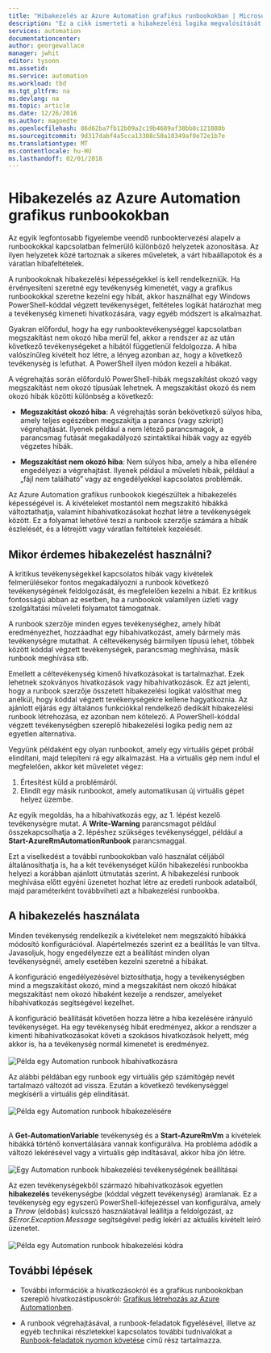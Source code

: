 ```yaml
---
title: "Hibakezelés az Azure Automation grafikus runbookokban | Microsoft Docs"
description: "Ez a cikk ismerteti a hibakezelési logika megvalósítását az Azure Automation grafikus runbookokban."
services: automation
documentationcenter: 
author: georgewallace
manager: jwhit
editor: tysonn
ms.assetid: 
ms.service: automation
ms.workload: tbd
ms.tgt_pltfrm: na
ms.devlang: na
ms.topic: article
ms.date: 12/26/2016
ms.author: magoedte
ms.openlocfilehash: 86d62ba7fb12b09a2c19b4689af38bb8c121880b
ms.sourcegitcommit: 9d317dabf4a5cca13308c50a10349af0e72e1b7e
ms.translationtype: MT
ms.contentlocale: hu-HU
ms.lasthandoff: 02/01/2018
---
```

# <a name="error-handling-in-azure-automation-graphical-runbooks"></a>Hibakezelés az Azure Automation grafikus runbookokban

Az egyik legfontosabb figyelembe veendő runbooktervezési alapelv a runbookokkal kapcsolatban felmerülő különböző helyzetek azonosítása. Az ilyen helyzetek közé tartoznak a sikeres műveletek, a várt hibaállapotok és a váratlan hibafeltételek.

A runbookoknak hibakezelési képességekkel is kell rendelkezniük. Ha érvényesíteni szeretné egy tevékenység kimenetét, vagy a grafikus runbookokkal szeretne kezelni egy hibát, akkor használhat egy Windows PowerShell-kóddal végzett tevékenységet, feltételes logikát határozhat meg a tevékenység kimeneti hivatkozására, vagy egyéb módszert is alkalmazhat.          

Gyakran előfordul, hogy ha egy runbooktevékenységgel kapcsolatban megszakítást nem okozó hiba merül fel, akkor a rendszer az az után következő tevékenységeket a hibától függetlenül feldolgozza. A hiba valószínűleg kivételt hoz létre, a lényeg azonban az, hogy a következő tevékenység is lefuthat. A PowerShell ilyen módon kezeli a hibákat.    

A végrehajtás során előforduló PowerShell-hibák megszakítást okozó vagy megszakítást nem okozó típusúak lehetnek. A megszakítást okozó és nem okozó hibák közötti különbség a következő:

* **Megszakítást okozó hiba**: A végrehajtás során bekövetkező súlyos hiba, amely teljes egészében megszakítja a parancs (vagy szkript) végrehajtását. Ilyenek például a nem létező parancsmagok, a parancsmag futását megakadályozó szintaktikai hibák vagy az egyéb végzetes hibák.

* **Megszakítást nem okozó hiba**: Nem súlyos hiba, amely a hiba ellenére engedélyezi a végrehajtást. Ilyenek például a műveleti hibák, például a „fájl nem található” vagy az engedélyekkel kapcsolatos problémák.

Az Azure Automation grafikus runbookok kiegészültek a hibakezelés képességével is. A kivételeket mostantól nem megszakító hibákká változtathatja, valamint hibahivatkozásokat hozhat létre a tevékenységek között. Ez a folyamat lehetővé teszi a runbook szerzője számára a hibák észlelését, és a létrejött vagy váratlan feltételek kezelését.  

## <a name="when-to-use-error-handling"></a>Mikor érdemes hibakezelést használni?

A kritikus tevékenységekkel kapcsolatos hibák vagy kivételek felmerülésekor fontos megakadályozni a runbook következő tevékenységének feldolgozását, és megfelelően kezelni a hibát. Ez kritikus fontosságú abban az esetben, ha a runbookok valamilyen üzleti vagy szolgáltatási műveleti folyamatot támogatnak.

A runbook szerzője minden egyes tevékenységhez, amely hibát eredményezhet, hozzáadhat egy hibahivatkozást, amely bármely más tevékenységre mutathat. A céltevékenység bármilyen típusú lehet, többek között kóddal végzett tevékenységek, parancsmag meghívása, másik runbook meghívása stb.

Emellett a céltevékenység kimenő hivatkozásokat is tartalmazhat. Ezek lehetnek szokványos hivatkozások vagy hibahivatkozások. Ez azt jelenti, hogy a runbook szerzője összetett hibakezelési logikát valósíthat meg anélkül, hogy kóddal végzett tevékenységekre kellene hagyatkoznia. Az ajánlott eljárás egy általános funkciókkal rendelkező dedikált hibakezelési runbook létrehozása, ez azonban nem kötelező. A PowerShell-kóddal végzett tevékenységben szereplő hibakezelési logika pedig nem az egyetlen alternatíva.  

Vegyünk példaként egy olyan runbookot, amely egy virtuális gépet próbál elindítani, majd telepíteni rá egy alkalmazást. Ha a virtuális gép nem indul el megfelelően, akkor két műveletet végez:

1. Értesítést küld a problémáról.
2. Elindít egy másik runbookot, amely automatikusan új virtuális gépet helyez üzembe.

Az egyik megoldás, ha a hibahivatkozás egy, az 1. lépést kezelő tevékenységre mutat. A **Write-Warning** parancsmagot például összekapcsolhatja a 2. lépéshez szükséges tevékenységgel, például a **Start-AzureRmAutomationRunbook** parancsmaggal.

Ezt a viselkedést a további runbookokban való használat céljából általánosíthatja is, ha a két tevékenységet külön hibakezelési runbookba helyezi a korábban ajánlott útmutatás szerint. A hibakezelési runbook meghívása előtt egyéni üzenetet hozhat létre az eredeti runbook adataiból, majd paraméterként továbbviheti azt a hibakezelési runbookba.

## <a name="how-to-use-error-handling"></a>A hibakezelés használata

Minden tevékenység rendelkezik a kivételeket nem megszakító hibákká módosító konfigurációval. Alapértelmezés szerint ez a beállítás le van tiltva. Javasoljuk, hogy engedélyezze ezt a beállítást minden olyan tevékenységnél, amely esetében kezelni szeretné a hibákat.  

A konfiguráció engedélyezésével biztosíthatja, hogy a tevékenységben mind a megszakítást okozó, mind a megszakítást nem okozó hibákat megszakítást nem okozó hibaként kezelje a rendszer, amelyeket hibahivatkozás segítségével kezelhet.  

A konfiguráció beállítását követően hozza létre a hiba kezelésére irányuló tevékenységet. Ha egy tevékenység hibát eredményez, akkor a rendszer a kimenti hibahivatkozásokat követi a szokásos hivatkozások helyett, még akkor is, ha a tevékenység normál kimenetet is eredményez.<br><br> ![Példa egy Automation runbook hibahivatkozásra](media/automation-runbook-graphical-error-handling/error-link-example.png)

Az alábbi példában egy runbook egy virtuális gép számítógép nevét tartalmazó változót ad vissza. Ezután a következő tevékenységgel megkísérli a virtuális gép elindítását.<br><br> ![Példa egy Automation runbook hibakezelésére](media/automation-runbook-graphical-error-handling/runbook-example-error-handling.png)<br><br>      

A **Get-AutomationVariable** tevékenység és a **Start-AzureRmVm** a kivételek hibákká történő konvertálására vannak konfigurálva. Ha probléma adódik a változó lekérésével vagy a virtuális gép indításával, akkor hiba jön létre.<br><br> ![Egy Automation runbook hibakezelési tevékenységének beállításai](media/automation-runbook-graphical-error-handling/activity-blade-convertexception-option.png)

Az ezen tevékenységekből származó hibahivatkozások egyetlen **hibakezelés** tevékenységbe (kóddal végzett tevékenység) áramlanak. Ez a tevékenység egy egyszerű PowerShell-kifejezéssel van konfigurálva, amely a *Throw* (eldobás) kulcsszó használatával leállítja a feldolgozást, az *$Error.Exception.Message* segítségével pedig lekéri az aktuális kivételt leíró üzenetet.<br><br> ![Példa egy Automation runbook hibakezelési kódra](media/automation-runbook-graphical-error-handling/runbook-example-error-handling-code.png)


## <a name="next-steps"></a>További lépések

* További információk a hivatkozásokról és a grafikus runbookokban szereplő hivatkozástípusokról: [Grafikus létrehozás az Azure Automationben](automation-graphical-authoring-intro.md#links-and-workflow).

* A runbook végrehajtásával, a runbook-feladatok figyelésével, illetve az egyéb technikai részletekkel kapcsolatos további tudnivalókat a [Runbook-feladatok nyomon követése](automation-runbook-execution.md) című rész tartalmazza.
